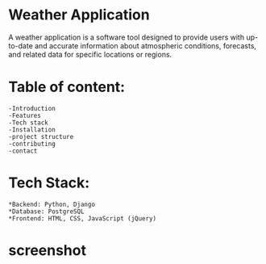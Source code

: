 # Weather Application
A weather application is a software tool designed to provide users with up-to-date and accurate information about atmospheric conditions, forecasts, and related data for specific locations or regions.

# Table of content:

    -Introduction
    -Features
    -Tech stack
    -Installation
    -project structure
    -contributing
    -contact

# Tech Stack:
    *Backend: Python, Django
    *Database: PostgreSQL
    *Frontend: HTML, CSS, JavaScript (jQuery)

# screenshot
